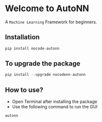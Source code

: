 # Welcome to AutoNN

A `Machine Learning` Framework for beginners.

## Installation

```python
pip install nocode-autonn
```

## To upgrade the package

```python
pip install --upgrade nocodenn-autonn
```

## How to use? 

- Open Terminal after installing the package
- Use the following command to run the GUI
```python 
autonn
```
